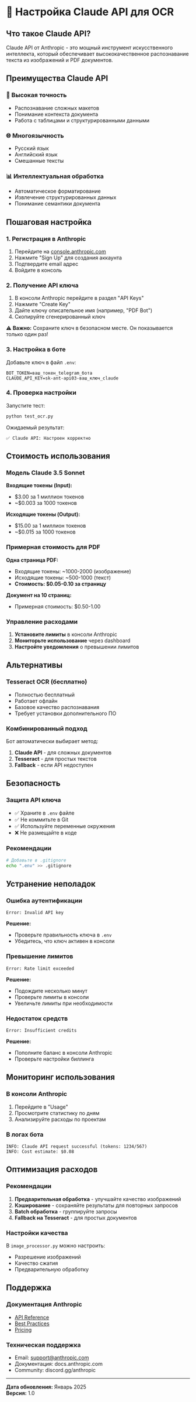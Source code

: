 # 🧠 Настройка Claude API для OCR

## Что такое Claude API?

Claude API от Anthropic - это мощный инструмент искусственного интеллекта, который обеспечивает высококачественное распознавание текста из изображений и PDF документов.

## Преимущества Claude API

### 🎯 Высокая точность
- Распознавание сложных макетов
- Понимание контекста документа
- Работа с таблицами и структурированными данными

### 🌐 Многоязычность
- Русский язык
- Английский язык
- Смешанные тексты

### 📊 Интеллектуальная обработка
- Автоматическое форматирование
- Извлечение структурированных данных
- Понимание семантики документа

## Пошаговая настройка

### 1. Регистрация в Anthropic

1. Перейдите на [console.anthropic.com](https://console.anthropic.com)
2. Нажмите "Sign Up" для создания аккаунта
3. Подтвердите email адрес
4. Войдите в консоль

### 2. Получение API ключа

1. В консоли Anthropic перейдите в раздел "API Keys"
2. Нажмите "Create Key"
3. Дайте ключу описательное имя (например, "PDF Bot")
4. Скопируйте сгенерированный ключ

⚠️ **Важно:** Сохраните ключ в безопасном месте. Он показывается только один раз!

### 3. Настройка в боте

Добавьте ключ в файл `.env`:
```
BOT_TOKEN=ваш_токен_telegram_бота
CLAUDE_API_KEY=sk-ant-api03-ваш_ключ_claude
```

### 4. Проверка настройки

Запустите тест:
```bash
python test_ocr.py
```

Ожидаемый результат:
```
✅ Claude API: Настроен корректно
```

## Стоимость использования

### Модель Claude 3.5 Sonnet

**Входящие токены (Input):**
- $3.00 за 1 миллион токенов
- ~$0.003 за 1000 токенов

**Исходящие токены (Output):**
- $15.00 за 1 миллион токенов
- ~$0.015 за 1000 токенов

### Примерная стоимость для PDF

**Одна страница PDF:**
- Входящие токены: ~1000-2000 (изображение)
- Исходящие токены: ~500-1000 (текст)
- **Стоимость: $0.05-0.10 за страницу**

**Документ на 10 страниц:**
- Примерная стоимость: $0.50-1.00

### Управление расходами

1. **Установите лимиты** в консоли Anthropic
2. **Мониторьте использование** через dashboard
3. **Настройте уведомления** о превышении лимитов

## Альтернативы

### Tesseract OCR (бесплатно)
- Полностью бесплатный
- Работает офлайн
- Базовое качество распознавания
- Требует установки дополнительного ПО

### Комбинированный подход
Бот автоматически выбирает метод:
1. **Claude API** - для сложных документов
2. **Tesseract** - для простых текстов
3. **Fallback** - если API недоступен

## Безопасность

### Защита API ключа
- ✅ Храните в `.env` файле
- ✅ Не коммитьте в Git
- ✅ Используйте переменные окружения
- ❌ Не размещайте в коде

### Рекомендации
```bash
# Добавьте в .gitignore
echo ".env" >> .gitignore
```

## Устранение неполадок

### Ошибка аутентификации
```
Error: Invalid API key
```
**Решение:**
- Проверьте правильность ключа в `.env`
- Убедитесь, что ключ активен в консоли

### Превышение лимитов
```
Error: Rate limit exceeded
```
**Решение:**
- Подождите несколько минут
- Проверьте лимиты в консоли
- Увеличьте лимиты при необходимости

### Недостаток средств
```
Error: Insufficient credits
```
**Решение:**
- Пополните баланс в консоли Anthropic
- Проверьте настройки биллинга

## Мониторинг использования

### В консоли Anthropic
1. Перейдите в "Usage"
2. Просмотрите статистику по дням
3. Анализируйте расходы по проектам

### В логах бота
```
INFO: Claude API request successful (tokens: 1234/567)
INFO: Cost estimate: $0.08
```

## Оптимизация расходов

### Рекомендации
1. **Предварительная обработка** - улучшайте качество изображений
2. **Кэширование** - сохраняйте результаты для повторных запросов
3. **Batch обработка** - группируйте запросы
4. **Fallback на Tesseract** - для простых документов

### Настройки качества
В `image_processor.py` можно настроить:
- Разрешение изображений
- Качество сжатия
- Предварительную обработку

## Поддержка

### Документация Anthropic
- [API Reference](https://docs.anthropic.com/claude/reference)
- [Best Practices](https://docs.anthropic.com/claude/docs)
- [Pricing](https://www.anthropic.com/pricing)

### Техническая поддержка
- Email: support@anthropic.com
- Документация: docs.anthropic.com
- Community: discord.gg/anthropic

---

**Дата обновления:** Январь 2025  
**Версия:** 1.0 